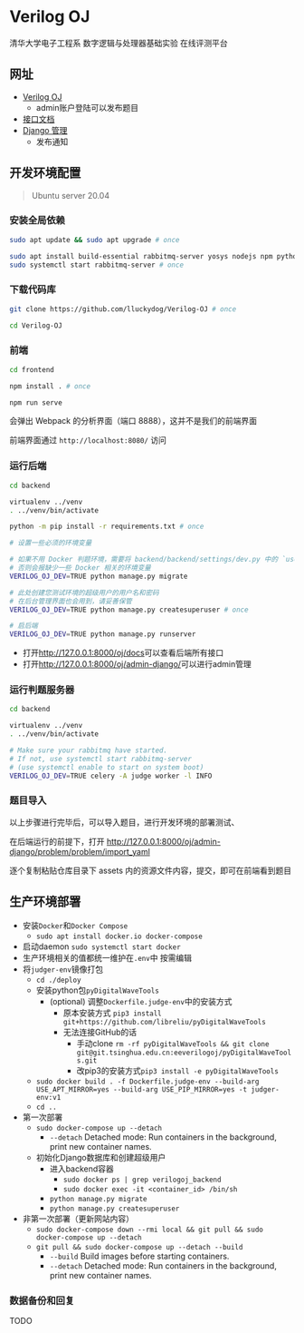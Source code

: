 # Verilog OJ

清华大学电子工程系 数字逻辑与处理器基础实验 在线评测平台

## 网址

- [Verilog OJ](http://166.111.223.67/oj/)
    - admin账户登陆可以发布题目
- [接口文档](http://166.111.223.67/oj/api/docs/)
- [Django 管理](http://166.111.223.67/oj/admin-django/)
    - 发布通知

## 开发环境配置

> Ubuntu server 20.04

### 安装全局依赖

```sh
sudo apt update && sudo apt upgrade # once

sudo apt install build-essential rabbitmq-server yosys nodejs npm python3-virtualenv # once
sudo systemctl start rabbitmq-server # once
```

### 下载代码库

```sh
git clone https://github.com/lluckydog/Verilog-OJ # once

cd Verilog-OJ
```

### 前端

```sh
cd frontend
```


```sh
npm install . # once
```

```sh
npm run serve
```

会弹出 Webpack 的分析界面（端口 8888），这并不是我们的前端界面

前端界面通过 `http://localhost:8080/` 访问

### 运行后端

```sh
cd backend
```

```sh
virtualenv ../venv
. ../venv/bin/activate

python -m pip install -r requirements.txt # once
```

```sh
# 设置一些必须的环境变量

# 如果不用 Docker 判题环境，需要将 backend/backend/settings/dev.py 中的 `use_docker` 修改为False
# 否则会报缺少一些 Docker 相关的环境变量
VERILOG_OJ_DEV=TRUE python manage.py migrate

# 此处创建您测试环境的超级用户的用户名和密码
# 在后台管理界面也会用到，请妥善保管
VERILOG_OJ_DEV=TRUE python manage.py createsuperuser # once

# 启后端
VERILOG_OJ_DEV=TRUE python manage.py runserver
```

- 打开<http://127.0.0.1:8000/oj/docs>可以查看后端所有接口
- 打开<http://127.0.0.1:8000/oj/admin-django/>可以进行admin管理

### 运行判题服务器

```sh
cd backend
```

```sh
virtualenv ../venv
. ../venv/bin/activate

# Make sure your rabbitmq have started.
# If not, use systemctl start rabbitmq-server
# (use systemctl enable to start on system boot)
VERILOG_OJ_DEV=TRUE celery -A judge worker -l INFO
```

### 题目导入

以上步骤进行完毕后，可以导入题目，进行开发环境的部署测试、

在后端运行的前提下，打开 http://127.0.0.1:8000/oj/admin-django/problem/problem/import_yaml

逐个复制粘贴仓库目录下 assets 内的资源文件内容，提交，即可在前端看到题目

## 生产环境部署

- 安装`Docker`和`Docker Compose`
    - `sudo apt install docker.io docker-compose`
- 启动daemon `sudo systemctl start docker`
- 生产环境相关的值都统一维护在`.env`中 按需编辑
- 将`judger-env`镜像打包
    - `cd ./deploy`
    - 安装python包`pyDigitalWaveTools`
        - (optional) 调整`Dockerfile.judge-env`中的安装方式
            - 原本安装方式 `pip3 install git+https://github.com/libreliu/pyDigitalWaveTools`
            - 无法连接GitHub的话
                - 手动clone `rm -rf pyDigitalWaveTools && git clone git@git.tsinghua.edu.cn:eeverilogoj/pyDigitalWaveTools.git`
                - 改pip3的安装方式`pip3 install -e pyDigitalWaveTools`
    -  `sudo docker build . -f Dockerfile.judge-env --build-arg USE_APT_MIRROR=yes --build-arg USE_PIP_MIRROR=yes -t judger-env:v1`
   - `cd ..`
- 第一次部署
    - `sudo docker-compose up --detach`
        - `--detach` Detached mode: Run containers in the background, print new container names.
    - 初始化Django数据库和创建超级用户
        - 进入backend容器
            - `sudo docker ps | grep verilogoj_backend`
            - `sudo docker exec -it <container_id> /bin/sh`
        - `python manage.py migrate`
        - `python manage.py createsuperuser`
- 非第一次部署（更新网站内容）
    - `sudo docker-compose down --rmi local && git pull && sudo docker-compose up --detach`
    - `git pull && sudo docker-compose up --detach --build`
        - `--build` Build images before starting containers.
        - `--detach` Detached mode: Run containers in the background, print new container names.

### 数据备份和回复

TODO
